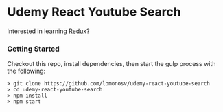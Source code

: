 # Udemy React Youtube Search

Interested in learning [Redux](https://www.udemy.com/react-redux/)?

### Getting Started

Checkout this repo, install dependencies, then start the gulp process with the following:

```
> git clone https://github.com/lomonosv/udemy-react-youtube-search
> cd udemy-react-youtube-search
> npm install
> npm start
```